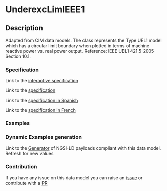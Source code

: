 # UnderexcLimIEEE1

## Description 

Adapted from CIM data models. The class represents the Type UEL1 model which has a circular limit boundary when plotted in terms of machine reactive power vs. real power output.  Reference: IEEE UEL1 421.5-2005 Section 10.1.
### Specification

Link to the [interactive specification](https://swagger.lab.fiware.org/?url=https://smart-data-models.github.io/dataModel.EnergyCIM/UnderexcLimIEEE1/swagger.yaml)

Link to the [specification](https://smart-data-models.github.io/dataModel.EnergyCIM/UnderexcLimIEEE1/doc/spec.md)

Link to the [specification in Spanish](https://smart-data-models.github.io/dataModel.EnergyCIM/UnderexcLimIEEE1/doc/spec_ES.md)

Link to the [specification in French](https://smart-data-models.github.io/dataModel.EnergyCIM/UnderexcLimIEEE1/doc/spec_FR.md)
### Examples
### Dynamic Examples generation

Link to the [Generator](https://smartdatamodels.org/extra/ngsi-ld_generator_v0.91.php?schemaUrl=https://raw.githubusercontent.com/smart-data-models/dataModel.EnergyCIM/master/UnderexcLimIEEE1/schema.json&email=info@smartdatamodels.org) of NGSI-LD payloads compliant with this data model. Refresh for new values
### Contribution

 If you have any issue on this data model you can raise an [issue](https://github.com/smart-data-models/dataModel.EnergyCIM/issues)  or contribute with a [PR](https://github.com/smart-data-models/dataModel.EnergyCIM/pulls)